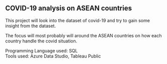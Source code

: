 ## COVID-19 analysis on ASEAN countries

This project will look into the dataset of covid-19 and try to gain some insight from the dataset.

The focus will most probably will around the ASEAN countries on how each country handle the covid situation.

 
Programming Language used: SQL <br />
Tools used: Azure Data Studio, Tableau Public



    
